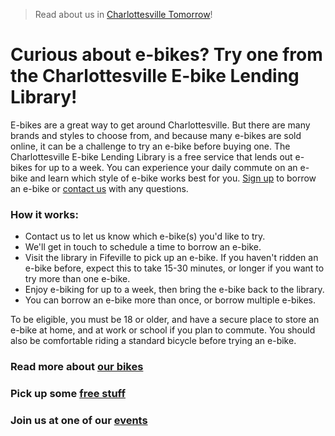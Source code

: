 > Read about us in [Charlottesville Tomorrow](https://www.cvilletomorrow.org/wanna-try-an-e-bike-josh-carp-will-lend-you-his/)!

# Curious about e-bikes? Try one from the Charlottesville E-bike Lending Library!

E-bikes are a great way to get around Charlottesville. But there are
many brands and styles to choose from, and because many e-bikes are sold
online, it can be a challenge to try an e-bike before buying one. The
Charlottesville E-bike Lending Library is a free service that lends out
e-bikes for up to a week. You can experience your daily commute on an
e-bike and learn which style of e-bike works best for you. [Sign
up](https://forms.gle/ZykVSUUp2KPBHxfv5) to borrow an e-bike or [contact
us](mailto:hi@ebikelibrarycville.org) with any questions.

### How it works:
* Contact us to let us know which e-bike(s) you'd like to try.
* We'll get in touch to schedule a time to borrow an e-bike.
* Visit the library in Fifeville to pick up an e-bike. If you haven't
    ridden an e-bike before, expect this to take 15-30 minutes, or
    longer if you want to try more than one e-bike.
* Enjoy e-biking for up to a week, then bring the e-bike back to the
    library.
* You can borrow an e-bike more than once, or borrow multiple e-bikes.

To be eligible, you must be 18 or older, and have a secure place to
store an e-bike at home, and at work or school if you plan to commute.
You should also be comfortable riding a standard bicycle before trying
an e-bike.

### Read more about [our bikes](/about)

### Pick up some [free stuff](/free-stuff)

### Join us at one of our [events](/events)
